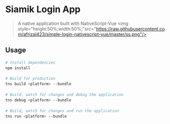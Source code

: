 
# Siamik Login App

> A native application built with NativeScript-Vue
<img style="height:50%;width:50%;"src="https://raw.githubusercontent.com/afrizal423/simple-login-nativescript-vue/master/ss.png"/>
## Usage

``` bash
# Install dependencies
npm install

# Build for production
tns build <platform> --bundle

# Build, watch for changes and debug the application
tns debug <platform> --bundle

# Build, watch for changes and run the application
tns run <platform> --bundle
```
